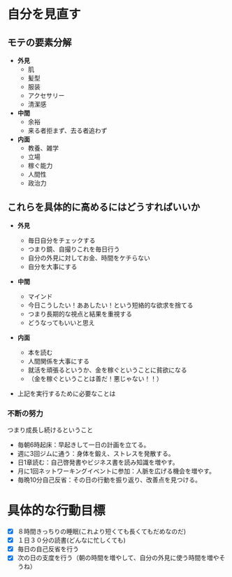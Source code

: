  # 自分を見直す

 ## モテの要素分解
- **外見**
  - 肌
  - 髪型
  - 服装
  - アクセサリー
  - 清潔感
- **中間**
  - 余裕
  - 来る者拒まず、去る者追わず
- **内面**
  - 教養、雑学
  - 立場
  - 稼ぐ能力
  - 人間性
  - 政治力

## これらを具体的に高めるにはどうすればいいか
- **外見**
  - 毎日自分をチェックする
  - つまり鏡、自撮りこれを毎日行う
  - 自分の外見に対してお金、時間をケチらない
  - 自分を大事にする
- **中間**
  - マインド
  - 今日こうしたい！ああしたい！という短絡的な欲求を捨てる
  - つまり長期的な視点と結果を重視する
  - どうなってもいいと思え
- **内面**
  - 本を読む
  - 人間関係を大事にする
  - 就活を頑張るというか、金を稼ぐということに貧欲になる
  - （金を稼ぐということは善だ！悪じゃない！！）

- 上記を実行するために必要なことは
### 不断の努力
つまり成長し続けるということ

- 毎朝6時起床：早起きして一日の計画を立てる。
- 週に3回ジムに通う：身体を鍛え、ストレスを発散する。
- 日1章読む：自己啓発書やビジネス書を読み知識を増やす。
- 月に1回ネットワーキングイベントに参加：人脈を広げる機会を増やす。
- 毎晩10分自己反省：その日の行動を振り返り、改善点を見つける。

# 具体的な行動目標
- [x] ８時間きっちりの睡眠(これより短くても長くてもだめなのだ)
- [x] １日３０分の読書(どんなに忙しくても)
- [x] 毎日の自己反省を行う
- [x] 次の日の支度を行う（朝の時間を増やして、自分の外見に使う時間を増やそうね）
